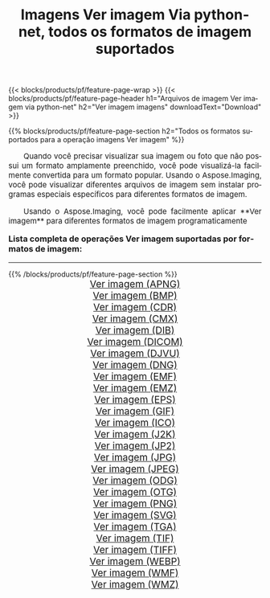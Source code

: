 ﻿---
title: Imagens Ver imagem Via python-net, todos os formatos de imagem suportados 
weight: 3920
url: /pt/python-net/viewer/ 
lang: pt
langdirlevel: 2
locales: zh-hans,ja,it,ru,de,es,fr,nl,id,lt,pl,pt,vi,tr,ko,zh-hant,ar,hi,th,sv,cs,uk,he
description: Usando Aspose.Imaging, você pode facilmente imagens Ver imagem Via python-net
---

{{< blocks/products/pf/feature-page-wrap >}}
{{< blocks/products/pf/feature-page-header h1="Arquivos de imagem Ver imagem via python-net" h2="Ver imagem imagens" downloadText="Download" >}}


{{% blocks/products/pf/feature-page-section  h2="Todos os formatos suportados para a operação imagens Ver imagem" %}}
<p align="justify" style="text-indent:2em;font-size:15px;">
Quando você precisar visualizar sua imagem ou foto que não possui um formato amplamente preenchido, você pode visualizá-la facilmente convertida para um formato popular. Usando o Aspose.Imaging, você pode visualizar diferentes arquivos de imagem sem instalar programas especiais específicos para diferentes formatos de imagem.
</p>
<p align="justify" style="text-indent:2em;font-size:15px;">
Usando o Aspose.Imaging, você pode facilmente aplicar **Ver imagem** para diferentes formatos de imagem programaticamente
</p>
<h3 style="margin-top:16px;">
Lista completa de operações Ver imagem suportadas por formatos de imagem:
</h3>
<hr/>
{{% /blocks/products/pf/feature-page-section %}}
<div class="container-fluid productfamilypage bg-gray">
    <div class="convertypes bg-gray agp-content section">
        <div class="container">
		<div class="row other-converters" style="gap: 10px;font-size: 19px;text-align:center;">
		    <div class='col-md-3 other-converter remove-lp remove-rp'><a href="/imaging/pt/python-net/viewer/apng/" style="padding:15px;">Ver imagem (APNG)</a></div><div class='col-md-3 other-converter remove-lp remove-rp'><a href="/imaging/pt/python-net/viewer/bmp/" style="padding:15px;">Ver imagem (BMP)</a></div><div class='col-md-3 other-converter remove-lp remove-rp'><a href="/imaging/pt/python-net/viewer/cdr/" style="padding:15px;">Ver imagem (CDR)</a></div><div class='col-md-3 other-converter remove-lp remove-rp'><a href="/imaging/pt/python-net/viewer/cmx/" style="padding:15px;">Ver imagem (CMX)</a></div><div class='col-md-3 other-converter remove-lp remove-rp'><a href="/imaging/pt/python-net/viewer/dib/" style="padding:15px;">Ver imagem (DIB)</a></div><div class='col-md-3 other-converter remove-lp remove-rp'><a href="/imaging/pt/python-net/viewer/dicom/" style="padding:15px;">Ver imagem (DICOM)</a></div><div class='col-md-3 other-converter remove-lp remove-rp'><a href="/imaging/pt/python-net/viewer/djvu/" style="padding:15px;">Ver imagem (DJVU)</a></div><div class='col-md-3 other-converter remove-lp remove-rp'><a href="/imaging/pt/python-net/viewer/dng/" style="padding:15px;">Ver imagem (DNG)</a></div><div class='col-md-3 other-converter remove-lp remove-rp'><a href="/imaging/pt/python-net/viewer/emf/" style="padding:15px;">Ver imagem (EMF)</a></div><div class='col-md-3 other-converter remove-lp remove-rp'><a href="/imaging/pt/python-net/viewer/emz/" style="padding:15px;">Ver imagem (EMZ)</a></div><div class='col-md-3 other-converter remove-lp remove-rp'><a href="/imaging/pt/python-net/viewer/eps/" style="padding:15px;">Ver imagem (EPS)</a></div><div class='col-md-3 other-converter remove-lp remove-rp'><a href="/imaging/pt/python-net/viewer/gif/" style="padding:15px;">Ver imagem (GIF)</a></div><div class='col-md-3 other-converter remove-lp remove-rp'><a href="/imaging/pt/python-net/viewer/ico/" style="padding:15px;">Ver imagem (ICO)</a></div><div class='col-md-3 other-converter remove-lp remove-rp'><a href="/imaging/pt/python-net/viewer/j2k/" style="padding:15px;">Ver imagem (J2K)</a></div><div class='col-md-3 other-converter remove-lp remove-rp'><a href="/imaging/pt/python-net/viewer/jp2/" style="padding:15px;">Ver imagem (JP2)</a></div><div class='col-md-3 other-converter remove-lp remove-rp'><a href="/imaging/pt/python-net/viewer/jpg/" style="padding:15px;">Ver imagem (JPG)</a></div><div class='col-md-3 other-converter remove-lp remove-rp'><a href="/imaging/pt/python-net/viewer/jpeg/" style="padding:15px;">Ver imagem (JPEG)</a></div><div class='col-md-3 other-converter remove-lp remove-rp'><a href="/imaging/pt/python-net/viewer/odg/" style="padding:15px;">Ver imagem (ODG)</a></div><div class='col-md-3 other-converter remove-lp remove-rp'><a href="/imaging/pt/python-net/viewer/otg/" style="padding:15px;">Ver imagem (OTG)</a></div><div class='col-md-3 other-converter remove-lp remove-rp'><a href="/imaging/pt/python-net/viewer/png/" style="padding:15px;">Ver imagem (PNG)</a></div><div class='col-md-3 other-converter remove-lp remove-rp'><a href="/imaging/pt/python-net/viewer/svg/" style="padding:15px;">Ver imagem (SVG)</a></div><div class='col-md-3 other-converter remove-lp remove-rp'><a href="/imaging/pt/python-net/viewer/tga/" style="padding:15px;">Ver imagem (TGA)</a></div><div class='col-md-3 other-converter remove-lp remove-rp'><a href="/imaging/pt/python-net/viewer/tif/" style="padding:15px;">Ver imagem (TIF)</a></div><div class='col-md-3 other-converter remove-lp remove-rp'><a href="/imaging/pt/python-net/viewer/tiff/" style="padding:15px;">Ver imagem (TIFF)</a></div><div class='col-md-3 other-converter remove-lp remove-rp'><a href="/imaging/pt/python-net/viewer/webp/" style="padding:15px;">Ver imagem (WEBP)</a></div><div class='col-md-3 other-converter remove-lp remove-rp'><a href="/imaging/pt/python-net/viewer/wmf/" style="padding:15px;">Ver imagem (WMF)</a></div><div class='col-md-3 other-converter remove-lp remove-rp'><a href="/imaging/pt/python-net/viewer/wmz/" style="padding:15px;">Ver imagem (WMZ)</a></div>
                </div>
        </div>
    </div>
</div>
<br/>
